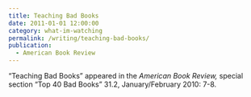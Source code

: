 ```yaml
---
title: Teaching Bad Books
date: 2011-01-01 12:00:00
category: what-im-watching
permalink: /writing/teaching-bad-books/
publication:
  - American Book Review
---
```

“Teaching Bad Books” appeared in the <em>American Book Review,</em> special section “Top 40 Bad Books” 31.2, January/February 2010: 7-8.
